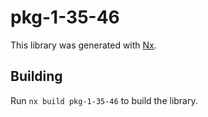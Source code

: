 # pkg-1-35-46

This library was generated with [Nx](https://nx.dev).

## Building

Run `nx build pkg-1-35-46` to build the library.
